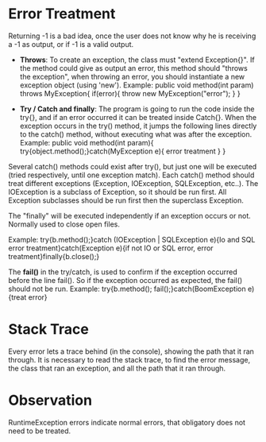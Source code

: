 # Error Treatment


Returning -1 is a bad idea, once the user does not know why he is receiving a -1 as output, or if -1 is a valid output.


* **Throws**: To create an exception, the class must "extend Exception{}". If the method could give as output an error, this method should "throws the exception", when throwing an error, you should instantiate a new exception object (using 'new'). 
Example: public void method(int param) throws MyException{ if(error){ throw new MyException("error"); } }

* **Try / Catch and finally**: The program is going to run the code inside the try{}, and if an error occurred it can be treated inside Catch{}. When the exception occurs in the try() method, it jumps the following lines directly to the catch() method, without executing what was after the exception.
Example: public void method(int param){ try{object.method();}catch(MyException e){ error treatment } }

Several catch() methods could exist after try(), but just one will be executed (tried respectively, until one exception match). Each catch() method should treat different exceptions (Exception, IOException, SQLException, etc..). The IOException is a subclass of Exception, so it should be run first. All Exception subclasses should be run first then the superclass Exception.

The "finally" will be executed independently if an exception occurs or not. Normally used to close open files.

Example: try{b.method();}catch (IOException | SQLException e){Io and SQL error treatment}catch(Exception e){if not IO or SQL error, error treatment}finally{b.close();}

The  **fail()** in the try/catch, is used to confirm if the exception occurred before the line fail(). So if the exception occurred as expected, the fail() should not be run.
Example: try{b.method(); fail();}catch(BoomException e){treat error}

# Stack Trace
Every error lets a trace behind (in the console), showing the path that it ran through. It is necessary to read the stack trace, to find the error message, the class that ran an exception, and all the path that it ran through.


# Observation

RuntimeException errors indicate normal errors, that obligatory does not need to be treated.
